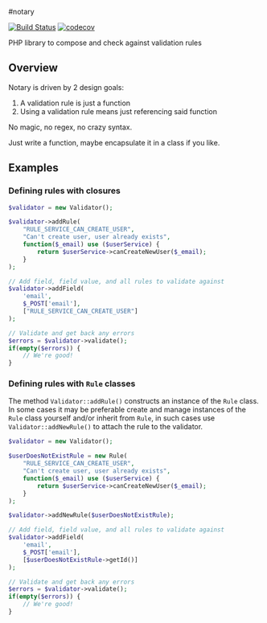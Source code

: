 #notary

[![Build Status](https://travis-ci.org/aautar/notary.svg?branch=master)](https://travis-ci.org/aautar/notary)
[![codecov](https://codecov.io/gh/aautar/notary/branch/master/graph/badge.svg)](https://codecov.io/gh/aautar/notary)

PHP library to compose and check against validation rules

## Overview

Notary is driven by 2 design goals:

 1. A validation rule is just a function
 2. Using a validation rule means just referencing said function 

No magic, no regex, no crazy syntax.

Just write a function, maybe encapsulate it in a class if you like.

## Examples

### Defining rules with closures

```php
$validator = new Validator();

$validator->addRule(
    "RULE_SERVICE_CAN_CREATE_USER",     
    "Can't create user, user already exists",
    function($_email) use ($userService) { 
        return $userService->canCreateNewUser($_email);
    }
);

// Add field, field value, and all rules to validate against
$validator->addField(
    'email', 
    $_POST['email'], 
    ["RULE_SERVICE_CAN_CREATE_USER"]
);

// Validate and get back any errors
$errors = $validator->validate();
if(empty($errors)) {
    // We're good!
}
```

### Defining rules with `Rule` classes

The method `Validator::addRule()` constructs an instance of the `Rule` class. In some cases it may be preferable create and manage instances of the `Rule` class yourself and/or inherit from `Rule`, in such cases use `Validator::addNewRule()` to attach the rule to the validator.

```php
$validator = new Validator();

$userDoesNotExistRule = new Rule(
    "RULE_SERVICE_CAN_CREATE_USER", 
    "Can't create user, user already exists",
    function($_email) use ($userService) {  
        return $userService->canCreateNewUser($_email);
    }
);

$validator->addNewRule($userDoesNotExistRule);

// Add field, field value, and all rules to validate against
$validator->addField(
    'email', 
    $_POST['email'], 
    [$userDoesNotExistRule->getId()]
);

// Validate and get back any errors
$errors = $validator->validate();
if(empty($errors)) {
    // We're good!
}
```
